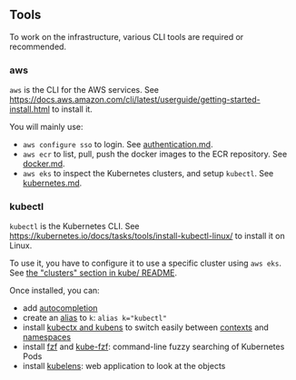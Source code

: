 ## Tools

To work on the infrastructure, various CLI tools are required or recommended.

### aws

`aws` is the CLI for the AWS services. See https://docs.aws.amazon.com/cli/latest/userguide/getting-started-install.html to install it.

You will mainly use:

- `aws configure sso` to login. See [authentication.md](./authentication.md).
- `aws ecr` to list, pull, push the docker images to the ECR repository. See [docker.md](./docker.md).
- `aws eks` to inspect the Kubernetes clusters, and setup `kubectl`. See [kubernetes.md](./kubernetes.md#clusters).

### kubectl

`kubectl` is the Kubernetes CLI. See https://kubernetes.io/docs/tasks/tools/install-kubectl-linux/ to install it on Linux.

To use it, you have to configure it to use a specific cluster using `aws eks`. See [the "clusters" section in kube/ README](./kubernetes.md#clusters).

Once installed, you can:

- add [autocompletion](https://kubernetes.io/docs/reference/kubectl/cheatsheet/#kubectl-autocomplete)
- create an [alias](https://www.google.com/search?q=persist+alias+linux) to `k`: `alias k="kubectl"`
- install [kubectx and kubens](https://github.com/ahmetb/kubectx) to switch easily between [contexts](./kubernetes.md#context) and [namespaces](./kubernetes.md#namespaces)
- install [fzf](https://github.com/junegunn/fzf) and [kube-fzf](https://github.com/thecasualcoder/kube-fzf): command-line fuzzy searching of Kubernetes Pods
- install [kubelens](https://github.com/kubelens/kubelens): web application to look at the objects
